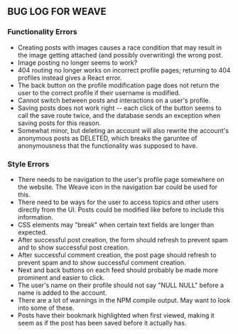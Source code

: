 ## BUG LOG FOR WEAVE

### Functionality Errors
 
* Creating posts with images causes a race condition that may result in the image getting attached (and possibly overwriting) the wrong post.
* Image posting no longer seems to work?
* 404 routing no longer works on incorrect profile pages; returning to 404 profiles instead gives a React error.
* The back button on the profile modification page does not return the user to the correct profile if their username is modified.
* Cannot switch between posts and interactions on a user's profile.
* Saving posts does not work right -- each click of the button seems to call the save route twice, and the database sends an exception when saving posts for this reason.
* Somewhat minor, but deleting an account will also rewrite the account's anonymous posts as DELETED, which breaks the garuntee of anonymousness that the functionality was supposed to have.

### Style Errors

* There needs to be navigation to the user's profile page somewhere on the website. The Weave icon in the navigation bar could be used for this.
* There need to be ways for the user to access topics and other users directly from the UI. Posts could be modified like before to include this information.
* CSS elements may "break" when certain text fields are longer than expected.
* After successful post creation, the form should refresh to prevent spam and to show successful post creation.
* After successful comment creation, the post page should refresh to prevent spam and to show successful comment creation. 
* Next and back buttons on each feed should probably be made more prominent and easier to click. 
* The user's name on their profile should not say "NULL NULL" before a name is added to the account.
* There are a lot of warnings in the NPM compile output. May want to look into some of these.
* Posts have their bookmark highlighted when first viewed, making it seem as if the post has been saved before it actually has.
